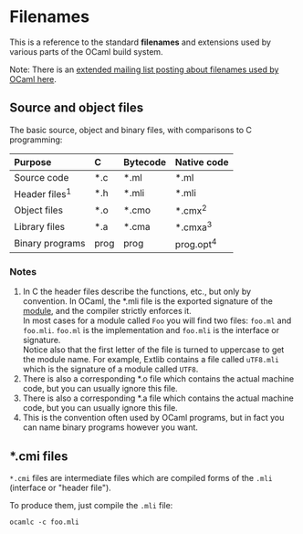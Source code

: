 <!-- ((! set title Filenames !)) ((! set learn !)) -->

# Filenames
This is a reference to the standard **filenames** and extensions used by
various parts of the OCaml build system.

Note: There is an [extended mailing list posting about filenames used by
OCaml
here](http://caml.inria.fr/pub/ml-archives/caml-list/2008/09/2bc9b38171177af5dc0d832a365d290d.en.html "http://caml.inria.fr/pub/ml-archives/caml-list/2008/09/2bc9b38171177af5dc0d832a365d290d.en.html").

## Source and object files
The basic source, object and binary files, with comparisons to C
programming:



<table>
<thead>
<tr class="header">
<th align="left">Purpose</th>
<th align="left">C</th>
<th align="left">Bytecode</th>
<th align="left">Native code</th>
</tr>
</thead>
<tbody>
<tr class="odd">
<td align="left">Source code</td>
<td align="left">*.c</td>
<td align="left">*.ml</td>
<td align="left">*.ml</td>
</tr>
<tr class="even">
<td align="left">Header files<sup>1</sup></td>
<td align="left">*.h</td>
<td align="left">*.mli</td>
<td align="left">*.mli</td>
</tr>
<tr class="odd">
<td align="left">Object files</td>
<td align="left">*.o</td>
<td align="left">*.cmo</td>
<td align="left">*.cmx<sup>2</sup></td>
</tr>
<tr class="even">
<td align="left">Library files</td>
<td align="left">*.a</td>
<td align="left">*.cma</td>
<td align="left">*.cmxa<sup>3</sup></td>
</tr>
<tr class="odd">
<td align="left">Binary programs</td>
<td align="left">prog</td>
<td align="left">prog</td>
<td align="left">prog.opt<sup>4</sup></td>
</tr>
</tbody>
</table>


###  Notes
1. In C the header files describe the functions, etc., but only by
 convention. In OCaml, the *.mli file is the exported signature of
 the [module](modules.html "modules"), and the compiler strictly
 enforces it.<br />
 In most cases for a module called `Foo` you will find two files:
 `foo.ml` and `foo.mli`. `foo.ml` is the implementation and `foo.mli`
 is the interface or signature.<br />
 Notice also that the first letter of the file is turned to
 uppercase to get the module name. For example, Extlib contains a
 file called `uTF8.mli` which is the signature of a module called
 `UTF8`.
1. There is also a corresponding *.o file which contains the actual
 machine code, but you can usually ignore this file.
1. There is also a corresponding *.a file which contains the actual
 machine code, but you can usually ignore this file.
1. This is the convention often used by OCaml programs, but in fact you
 can name binary programs however you want.

## *.cmi files
`*.cmi` files are intermediate files which are compiled forms of the
`.mli` (interface or "header file").

To produce them, just compile the `.mli` file:

```
ocamlc -c foo.mli
```

